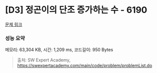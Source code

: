 # [D3] 정곤이의 단조 증가하는 수 - 6190 

[문제 링크](https://swexpertacademy.com/main/code/problem/problemDetail.do?contestProbId=AWcPjEuKAFgDFAU4) 

### 성능 요약

메모리: 63,304 KB, 시간: 1,209 ms, 코드길이: 950 Bytes



> 출처: SW Expert Academy, https://swexpertacademy.com/main/code/problem/problemList.do